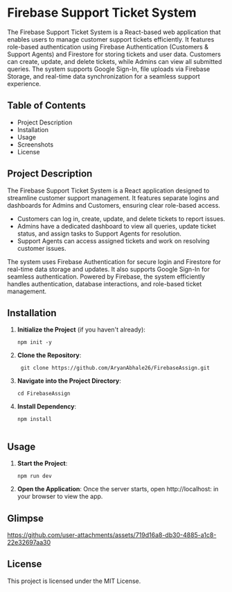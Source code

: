 # Firebase Support Ticket System

The Firebase Support Ticket System is a React-based web application that enables users to manage customer support tickets efficiently. It features role-based authentication using Firebase Authentication (Customers & Support Agents) and Firestore for storing tickets and user data. Customers can create, update, and delete tickets, while Admins can view all submitted queries. The system supports Google Sign-In, file uploads via Firebase Storage, and real-time data synchronization for a seamless support experience.

## Table of Contents

- Project Description
- Installation
- Usage
- Screenshots
- License

## Project Description

The Firebase Support Ticket System is a React application designed to streamline customer support management. It features separate logins and dashboards for Admins and Customers, ensuring clear role-based access.

- Customers can log in, create, update, and delete tickets to report issues.
- Admins have a dedicated dashboard to view all queries, update ticket status, and assign tasks to Support Agents for resolution.
- Support Agents can access assigned tickets and work on resolving customer issues.

The system uses Firebase Authentication for secure login and Firestore for real-time data storage and updates. It also supports Google Sign-In for seamless authentication. Powered by Firebase, the system efficiently handles authentication, database interactions, and role-based ticket management.

## Installation

1. **Initialize the Project** (if you haven't already):
   ```
   npm init -y
   ```

3. **Clone the Repository**:
   ```
    git clone https://github.com/AryanAbhale26/FirebaseAssign.git
   ```
5. **Navigate into the Project Directory**:
   ```
   cd FirebaseAssign
   ```
7. **Install Dependency**:
   ```
   npm install
 
## Usage

1. **Start the Project**:
   ```
   npm run dev
   ```

2. **Open the Application**:
   Once the server starts, open http://localhost: in your browser to view the app.


## Glimpse

https://github.com/user-attachments/assets/719d16a8-db30-4885-a1c8-22e32697aa30









   



## License

This project is licensed under the MIT License.
